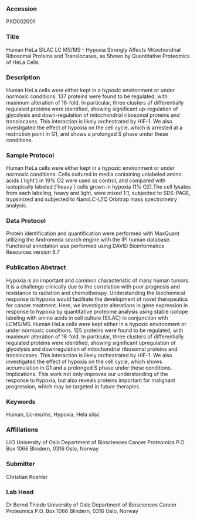 ### Accession
PXD002001

### Title
Human HeLa SILAC LC MS/MS -  Hypoxia Strongly Affects Mitochondrial Ribosomal Proteins and Translocases, as Shown by Quantitative Proteomics of HeLa Cells

### Description
Human HeLa cells were either kept in a hypoxic environment or under normoxic conditions. 137 proteins were found to be regulated, with maximum alteration of 18-fold. In particular, three clusters of differentially regulated proteins were identified, showing significant up-regulation of glycolysis and down-regulation of mitochondrial ribosomal proteins and translocases. This interaction is likely orchestrated by HIF-1. We also investigated the effect of hypoxia on the cell cycle, which is arrested at a restriction point in G1, and shows a prolonged S phase under these conditions.

### Sample Protocol
Human HeLa cells were either kept in a hypoxic environment or under normoxic conditions. Cells cultured in media containing unlabeled amino acids (´light´) in 19% O2 were used as control, and compared with isotopically labeled (´heavy´) cells grown in hypoxia (1% O2).The cell lysates from each labeling, heavy and light, were mixed 1:1, subjected to SDS-PAGE, trypsinized and subjected to NanoLC-LTQ Orbitrap mass spectrometry analysis.

### Data Protocol
Protein identification and quantification were performed with MaxQuant utilizing the Andromeda search engine with the IPI human database. Functional annotation was performed using DAVID Bioinformatics Resources version 6.7

### Publication Abstract
Hypoxia is an important and common characteristic of many human tumors. It is a challenge clinically due to the correlation with poor prognosis and resistance to radiation and chemotherapy. Understanding the biochemical response to hypoxia would facilitate the development of novel therapeutics for cancer treatment. Here, we investigate alterations in gene expression in response to hypoxia by quantitative proteome analysis using stable isotope labeling with amino acids in cell culture (SILAC) in conjunction with LCMS/MS. Human HeLa cells were kept either in a hypoxic environment or under normoxic conditions. 125 proteins were found to be regulated, with maximum alteration of 18-fold. In particular, three clusters of differentially regulated proteins were identified, showing significant upregulation of glycolysis and downregulation of mitochondrial ribosomal proteins and translocases. This interaction is likely orchestrated by HIF-1. We also investigated the effect of hypoxia on the cell cycle, which shows accumulation in G1 and a prolonged S phase under these conditions. Implications. This work not only improves our understanding of the response to hypoxia, but also reveals proteins important for malignant progression, which may be targeted in future therapies.

### Keywords
Human, Lc-ms/ms, Hypoxia, Hela silac

### Affiliations
UiO
University of Oslo  Department of Biosciences  Cancer Proteomics  P.O. Box 1066 Blindern, 0316 Oslo, Norway

### Submitter
Christian Koehler

### Lab Head
Dr Bernd Thiede
University of Oslo  Department of Biosciences  Cancer Proteomics  P.O. Box 1066 Blindern, 0316 Oslo, Norway


